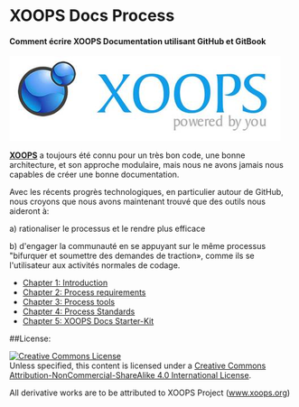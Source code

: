 XOOPS Docs Process
============

#### Comment écrire XOOPS Documentation utilisant GitHub et GitBook

![logoXoops.jpg](../assets/logoXoops.jpg)

[**XOOPS**](http://xoops.org)  a toujours été connu pour un très bon code, une bonne architecture, et son approche modulaire, mais nous ne avons jamais nous capables de créer une bonne documentation.

Avec les récents progrès technologiques, en particulier autour de GitHub, nous croyons que nous avons maintenant trouvé que des outils nous aideront à:

a) rationaliser le processus et le rendre plus efficace

b) d'engager la communauté en se appuyant sur le même processus "bifurquer et soumettre des demandes de traction», comme ils se l'utilisateur aux activités normales de codage.


* [Chapter 1: Introduction](book/ch1.md)
* [Chapter 2: Process requirements](book/ch2.md)
* [Chapter 3: Process tools](book/ch3.md)
* [Chapter 4: Process Standards](book/ch4.md)
* [Chapter 5: XOOPS Docs Starter-Kit](book/ch5.md)

##License:

<a rel="license" href="http://creativecommons.org/licenses/by-nc-sa/4.0/"><img alt="Creative Commons License" style="border-width:0" src="https://i.creativecommons.org/l/by-nc-sa/4.0/88x31.png" /></a><br />Unless specified, this content is licensed under a <a rel="license" href="http://creativecommons.org/licenses/by-nc-sa/4.0/">Creative Commons Attribution-NonCommercial-ShareAlike 4.0 International License</a>.

All derivative works are to be attributed to XOOPS Project (www.xoops.org)
